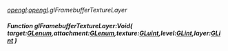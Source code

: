 _[opengl](../../modules/opengl/opengl-module.md):[opengl](../../modules/opengl/opengl-module.md).glFramebufferTextureLayer_
##### Function glFramebufferTextureLayer:Void( target:[GLenum](../../modules/opengl/opengl-glenum.md),attachment:[GLenum](../../modules/opengl/opengl-glenum.md),texture:[GLuint](../../modules/opengl/opengl-gluint.md),level:[GLint](../../modules/opengl/opengl-glint.md),layer:[GLint](../../modules/opengl/opengl-glint.md) )
